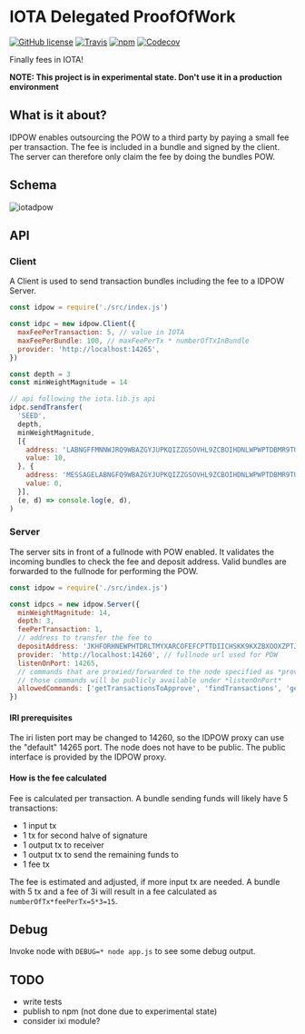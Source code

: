 # IOTA Delegated ProofOfWork

[![GitHub license](https://img.shields.io/badge/license-MIT-blue.svg)](https://raw.githubusercontent.com/glumb/iotadpow/master/LICENSE.md) [![Travis](https://img.shields.io/travis/glumb/iotadpow.svg)](https://travis-ci.org/glumb/iotadpow) [![npm](https://img.shields.io/npm/v/$iotadpow$.svg)](https://www.npmjs.com/package/iotadpow) [![Codecov](https://img.shields.io/codecov/c/github/glumb/iotadpow.svg)]()

Finally fees in IOTA!

**NOTE: This project is in experimental state. Don't use it in a production environment**

## What is it about?

IDPOW enables outsourcing the POW to a third party by paying a small fee per transaction. The fee is included in a bundle and signed by the client. The server can therefore only claim the fee by doing the bundles POW.

## Schema
![iotadpow](https://user-images.githubusercontent.com/3062564/35780574-c953b9bc-09dd-11e8-803e-9919d5dade35.png)

## API

### Client

A Client is used to send transaction bundles including the fee to a IDPOW Server.

```javascript
const idpow = require('./src/index.js')

const idpc = new idpow.Client({
  maxFeePerTransaction: 5, // value in IOTA
  maxFeePerBundle: 100, // maxFeePerTx * numberOfTxInBundle
  provider: 'http://localhost:14265',
})

const depth = 3
const minWeightMagnitude = 14

// api following the iota.lib.js api
idpc.sendTransfer(
  'SEED',
  depth,
  minWeightMagnitude,
  [{
    address: 'LABNGFFMNNWJRQ9WBAZGYJUPKQIZZGSOVHL9ZCBOIHDNLWPWPTDBMR9TUENBENHFPISOAQBZWORGCWIKJ',
    value: 10,
  }, {
    address: 'MESSAGELABNGFQ9WBAZGYJUPKQIZZGSOVHL9ZCBOIHDNLWPWPTDBMR9TUENBENHFPISOAQBZWORGCWIKJ',
    value: 0,
  }],
  (e, d) => console.log(e, d),
)
```

### Server

The server sits in front of a fullnode with POW enabled. It validates the incoming bundles to check the fee and deposit address. Valid bundles are forwarded to the fullnode for performing the POW.

``` js
const idpow = require('./src/index.js')

const idpcs = new idpow.Server({
  minWeightMagnitude: 14,
  depth: 3,
  feePerTransaction: 1,
  // address to transfer the fee to
  depositAddress: 'JKHFORHNEWPHTDRLTMYXARCOFEFCPTTDIICHSKK9KXZBXOOXZPTJFVKMQZHTFFCVPHGUVPLGPJMPUFKFWQMAMGZXRX',
  provider: 'http://localhost:14260', // fullnode url used for POW
  listenOnPort: 14265,
  // commands that are proxied/forwarded to the node specified as *provider*
  // those commands will be publicly available under *listenOnPort*
  allowedCommands: ['getTransactionsToApprove', 'findTransactions', 'getNodeInfo', 'wereAddressesSpentFrom', 'getBalances'],
})
```

#### IRI prerequisites
The iri listen port may be changed to 14260, so the IDPOW proxy can use the "default" 14265 port. The node does not have to be public. The public interface is provided by the IDPOW proxy.

#### How is the fee calculated
Fee is calculated per transaction. A bundle sending funds will likely have 5 transactions:

- 1 input tx
- 1 tx for second halve of signature
- 1 output tx to receiver
- 1 output tx to send the remaining funds to
- 1 fee tx

The fee is estimated and adjusted, if more input tx are needed. A bundle with 5 tx and a fee of 3i will result in a fee calculated as `numberOfTx*feePerTx=5*3=15`.


## Debug
Invoke node with `DEBUG=* node app.js` to see some debug output.

## TODO
- write tests
- publish to npm (not done due to experimental state)
- consider ixi module?
